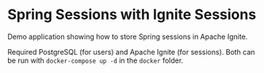 # Spring Sessions with Ignite Sessions

Demo application showing how to store Spring sessions in Apache Ignite.

Required PostgreSQL (for users) and Apache Ignite (for sessions). Both can be run with `docker-compose up -d` in the `docker` folder.

